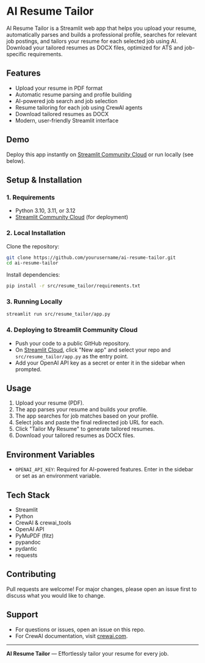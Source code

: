 # AI Resume Tailor

AI Resume Tailor is a Streamlit web app that helps you upload your resume, automatically parses and builds a professional profile, searches for relevant job postings, and tailors your resume for each selected job using AI. Download your tailored resumes as DOCX files, optimized for ATS and job-specific requirements.

## Features
- Upload your resume in PDF format
- Automatic resume parsing and profile building
- AI-powered job search and job selection
- Resume tailoring for each job using CrewAI agents
- Download tailored resumes as DOCX
- Modern, user-friendly Streamlit interface

## Demo
Deploy this app instantly on [Streamlit Community Cloud](https://streamlit.io/cloud) or run locally (see below).

## Setup & Installation

### 1. Requirements
- Python 3.10, 3.11, or 3.12
- [Streamlit Community Cloud](https://streamlit.io/cloud) (for deployment)

### 2. Local Installation
Clone the repository:
```bash
git clone https://github.com/yourusername/ai-resume-tailor.git
cd ai-resume-tailor
```
Install dependencies:
```bash
pip install -r src/resume_tailor/requirements.txt
```

### 3. Running Locally
```bash
streamlit run src/resume_tailor/app.py
```

### 4. Deploying to Streamlit Community Cloud
- Push your code to a public GitHub repository.
- On [Streamlit Cloud](https://streamlit.io/cloud), click "New app" and select your repo and `src/resume_tailor/app.py` as the entry point.
- Add your OpenAI API key as a secret or enter it in the sidebar when prompted.

## Usage
1. Upload your resume (PDF).
2. The app parses your resume and builds your profile.
3. The app searches for job matches based on your profile.
4. Select jobs and paste the final redirected job URL for each.
5. Click "Tailor My Resume" to generate tailored resumes.
6. Download your tailored resumes as DOCX files.

## Environment Variables
- `OPENAI_API_KEY`: Required for AI-powered features. Enter in the sidebar or set as an environment variable.

## Tech Stack
- Streamlit
- Python
- CrewAI & crewai_tools
- OpenAI API
- PyMuPDF (fitz)
- pypandoc
- pydantic
- requests

## Contributing
Pull requests are welcome! For major changes, please open an issue first to discuss what you would like to change.

## Support
- For questions or issues, open an issue on this repo.
- For CrewAI documentation, visit [crewai.com](https://crewai.com).

---
**AI Resume Tailor** — Effortlessly tailor your resume for every job.
